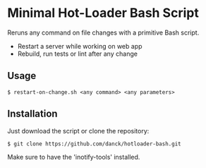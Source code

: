 # Minimal Hot-Loader Bash Script
Reruns any command on file changes with a primitive Bash script.

* Restart a server while working on web app
* Rebuild, run tests or lint after any change 

## Usage
```
$ restart-on-change.sh <any command> <any parameters>
```

## Installation
Just download the script or clone the repository:
```
$ git clone https://github.com/danck/hotloader-bash.git
```
Make sure to have the 'inotify-tools' installed.
